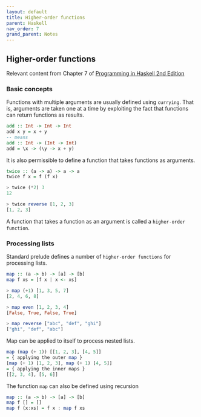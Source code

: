 ```yaml
---
layout: default
title: Higher-order functions
parent: Haskell
nav_order: 7
grand_parent: Notes
---
```


## Higher-order functions
Relevant content from Chapter 7 of [Programming in Haskell 2nd Edition](https://www.cambridge.org/us/academic/subjects/computer-science/programming-languages-and-applied-logic/programming-haskell-2nd-edition)

### Basic concepts

Functions with multiple arguments are usually defined using `currying`.
That is, arguments are taken one at a time by exploiting the fact that functions can return functions as results.

```haskell
add :: Int -> Int -> Int
add x y = x + y
-- means
add :: Int -> (Int -> Int)
add = \x -> (\y -> x + y)
```

It is also permissible to define a function that takes functions as arguments.

```haskell
twice :: (a -> a) -> a -> a
twice f x = f (f x)
```

```haskell
> twice (*2) 3
12

> twice reverse [1, 2, 3]
[1, 2, 3]
```

A function that takes a function as an argument is called a `higher-order function`.

### Processing lists

Standard prelude defines a number of `higher-order functions` for processing lists.

```haskell
map :: (a -> b) -> [a] -> [b]
map f xs = [f x | x <- xs]
```

```haskell
> map (+1) [1, 3, 5, 7]
[2, 4, 6, 8]

> map even [1, 2, 3, 4]
[False, True, False, True]

> map reverse ["abc", "def", "ghi"]
["ghi", "def", "abc"]
```

Map can be applied to itself to process nested lists.

```haskell
map (map (+ 1)) [[1, 2, 3], [4, 5]]
= { applying the outer map }
[map (+ 1) [1, 2, 3], map (+ 1) [4, 5]]
= { applying the inner maps }
[[2, 3, 4], [5, 6]]
```

The function `map` can also be defined using recursion

```haskell
map :: (a -> b) -> [a] -> [b]
map f [] = []
map f (x:xs) = f x : map f xs
```

